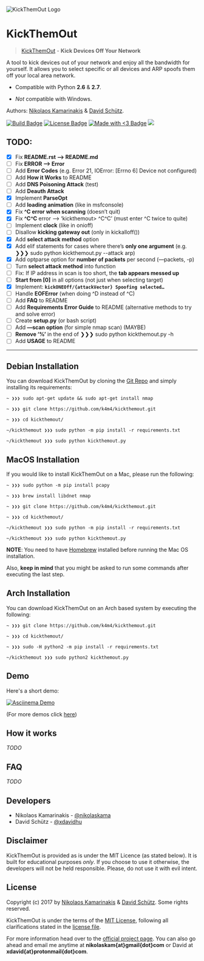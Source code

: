 ![KickThemOut Logo](http://nikolaskama.me/content/images/2017/02/kickthemout_small.png)

# KickThemOut

> [KickThemOut](https://nikolaskama.me/kickthemoutproject) - **Kick Devices Off Your Network**

A tool to kick devices out of your network and enjoy all the bandwidth for yourself.
It allows you to select specific or all devices and ARP spoofs them off your local area network.

- Compatible with Python **2.6** & **2.7**. 

- *Not* compatible with Windows.

Authors: [Nikolaos Kamarinakis](mailto:nikolaskam@gmail.com) & [David Schütz](mailto:xdavid@protonmail.com).

[![Build Badge](https://travis-ci.org/k4m4/kickthemout.svg?branch=master)](https://travis-ci.org/k4m4/kickthemout)
[![License Badge](https://img.shields.io/badge/license-MIT-blue.svg)](https://github.com/k4m4/kickthemout/blob/master/LICENSE)
[![Made with <3 Badge](https://img.shields.io/badge/made%20with-%3C3-red.svg)](https://nikolaskama.me/kickthemoutproject)
[![](https://img.shields.io/github/stars/k4m4/kickthemout.svg)](https://github.com/k4m4/kickthemout/stargazers)

TODO:
------

- [X] Fix **README.rst —> README.md**
- [ ] Fix **ERROR —> Error**
- [ ] Add **Error Codes** (e.g. Error 21, IOError: [Errno 6] Device not configured)
- [ ] Add **How it Works** to README
- [ ] Add **DNS Poisoning Attack** (test)
- [ ] Add **Deauth Attack**
- [X] Implement **ParseOpt**
- [ ] Add **loading animation** (like in msfconsole)
- [X] Fix **^C error when scanning** (doesn’t quit)
- [X] Fix **^C^C** error —> ‘kickthemout> ^C^C’ (must enter ^C twice to quite)
- [ ] Implement **clock** (like in onioff)
- [ ] Disallow **kicking gateway out** (only in kickalloff())
- [X] Add **select attack method** option
- [X] Add elif statements for cases where there’s **only one argument** (e.g. ❯❯❯ sudo python kickthemout.py --attack arp)
- [X] Add optparse option for **number of packets** per second (—packets, -p)
- [ ] Turn **select attack method** into function 
- [ ] Fix: If IP address in scan is too short, the **tab appears messed up**
- [ ] **Start from [0]** in all options (not just when selecting target)
- [X] Implement: **`kickONEOff/{attackVector} Spoofing selected…`**
- [ ] Handle **EOFError** (when doing ^D instead of ^C)
- [ ] Add **FAQ** to README
- [ ] Add **Requirements Error Guide** to README (alternative methods to try and solve error)
- [ ] Create **setup.py** (or bash script)
- [ ] Add **—scan option** (for simple nmap scan) (MAYBE)
- [ ] **Remove ‘%’** in the end of  ❯❯❯ sudo python kickthemout.py -h
- [ ] Add **USAGE** to README
    
-------------

Debian Installation
----------------------

You can download KickThemOut by cloning the [Git Repo](https://github.com/k4m4/kickthemout) and simply installing its requirements:

```
~ ❯❯❯ sudo apt-get update && sudo apt-get install nmap

~ ❯❯❯ git clone https://github.com/k4m4/kickthemout.git

~ ❯❯❯ cd kickthemout/

~/kickthemout ❯❯❯ sudo python -m pip install -r requirements.txt

~/kickthemout ❯❯❯ sudo python kickthemout.py
```


MacOS Installation
-------------------

If you would like to install KickThemOut on a Mac, please run the following:

```
~ ❯❯❯ sudo python -m pip install pcapy

~ ❯❯❯ brew install libdnet nmap

~ ❯❯❯ git clone https://github.com/k4m4/kickthemout.git

~ ❯❯❯ cd kickthemout/

~/kickthemout ❯❯❯ sudo python -m pip install -r requirements.txt

~/kickthemout ❯❯❯ sudo python kickthemout.py
```

**NOTE**: You need to have [Homebrew](http://brew.sh/) installed before running the Mac OS installation. 

Also, **keep in mind** that you might be asked to run some commands after executing the last step.


Arch Installation
------------------

You can download KickThemOut on an Arch based system by executing the following:

```
~ ❯❯❯ git clone https://github.com/k4m4/kickthemout.git

~ ❯❯❯ cd kickthemout/

~ ❯❯❯ sudo -H python2 -m pip install -r requirements.txt

~/kickthemout ❯❯❯ sudo python2 kickthemout.py
```


Demo
-----

Here's a short demo:

[![Asciinema Demo](https://nikolaskama.me/content/images/2017/01/kickthemout_asciinema.png)](https://asciinema.org/a/98200?autoplay=1&loop=1)

(For more demos click [here](https://asciinema.org/~k4m4))


How it works
-------------
*TODO*


FAQ
----
*TODO*


Developers
-----------

* Nikolaos Kamarinakis - [@nikolaskama](https://twitter.com/nikolaskama)
* David Schütz - [@xdavidhu](https://twitter.com/xdavidhu)


Disclaimer
-----------

KickThemOut is provided as is under the MIT Licence (as stated below). 
It is built for educational purposes *only*. If you choose to use it otherwise, the developers will not be held responsible. Please, do not use it with evil intent.


License
--------

Copyright (c) 2017 by [Nikolaos Kamarinakis](mailto:nikolaskam@gmail.com) & [David Schütz](mailto:xdavid@protonmail.com). Some rights reserved.

KickThemOut is under the terms of the [MIT License](https://www.tldrlegal.com/l/mit), following all clarifications stated in the [license file](https://raw.githubusercontent.com/k4m4/kickthemout/master/LICENSE).


For more information head over to the [official project page](https://nikolaskama.me/kickthemoutproject).
You can also go ahead and email me anytime at **nikolaskam{at}gmail{dot}com** or David at **xdavid{at}protonmail{dot}com**.
